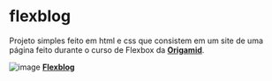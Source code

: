 # flexblog

Projeto simples feito em html e css que consistem em um site de uma página feito durante o curso de Flexbox da [**Origamid**](https://www.origamid.com/).

![image](https://user-images.githubusercontent.com/27355013/233786248-5a1d74ea-76a2-4299-8d8e-930272e0586b.png)
**[Flexblog](https://calm-kataifi-f20a99.netlify.app/)**
